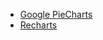 - [Google PieCharts](https://www.react-google-charts.com/examples/pie-chart)
- [Recharts](https://github.com/recharts/recharts)
